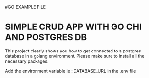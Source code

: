 #GO EXAMPLE FILE

# SIMPLE CRUD APP WITH GO CHI AND POSTGRES DB

This project clearly shows you how to get connected to a postgres database in a golang environment.
Please make sure to install all the necessary packages.

Add the environment variable ie : DATABASE_URL in the .env file
